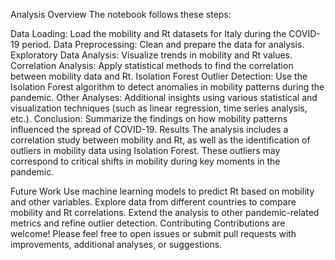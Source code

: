 Analysis Overview
The notebook follows these steps:

Data Loading: Load the mobility and Rt datasets for Italy during the COVID-19 period.
Data Preprocessing: Clean and prepare the data for analysis.
Exploratory Data Analysis: Visualize trends in mobility and Rt values.
Correlation Analysis: Apply statistical methods to find the correlation between mobility data and Rt.
Isolation Forest Outlier Detection: Use the Isolation Forest algorithm to detect anomalies in mobility patterns during the pandemic.
Other Analyses: Additional insights using various statistical and visualization techniques (such as linear regression, time series analysis, etc.).
Conclusion: Summarize the findings on how mobility patterns influenced the spread of COVID-19.
Results
The analysis includes a correlation study between mobility and Rt, as well as the identification of outliers in mobility data using Isolation Forest. These outliers may correspond to critical shifts in mobility during key moments in the pandemic.

Future Work
Use machine learning models to predict Rt based on mobility and other variables.
Explore data from different countries to compare mobility and Rt correlations.
Extend the analysis to other pandemic-related metrics and refine outlier detection.
Contributing
Contributions are welcome! Please feel free to open issues or submit pull requests with improvements, additional analyses, or suggestions.

